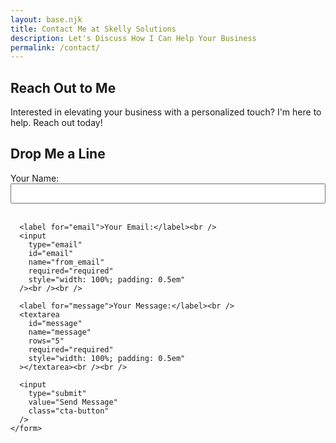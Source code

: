 ```yaml
---
layout: base.njk
title: Contact Me at Skelly Solutions
description: Let's Discuss How I Can Help Your Business
permalink: /contact/
---
```


<main>
  <!-- Contact Information Section -->
  <section id="contact">
    <h2>Reach Out to Me</h2>
    <p>
      Interested in elevating your business with a personalized touch? I'm
      here to help. Reach out today!
    </p>
  </section>

  <!-- Contact Form Section -->
  <section id="contact-form-section">
    <h2>Drop Me a Line</h2>
    <!-- Form messages will appear here -->
    <div id="form-messages"></div>
    <form
      id="contact-form"
      style="max-width: 600px; margin: 0 auto; text-align: left"
    >
      <input type="hidden" id="contact_number" name="contact_number" />
      <label for="name">Your Name:</label><br />
      <input
        type="text"
        id="name"
        name="from_name"
        required="required"
        style="width: 100%; padding: 0.5em"
      /><br /><br />

      <label for="email">Your Email:</label><br />
      <input
        type="email"
        id="email"
        name="from_email"
        required="required"
        style="width: 100%; padding: 0.5em"
      /><br /><br />

      <label for="message">Your Message:</label><br />
      <textarea
        id="message"
        name="message"
        rows="5"
        required="required"
        style="width: 100%; padding: 0.5em"
      ></textarea><br /><br />

      <input
        type="submit"
        value="Send Message"
        class="cta-button"
      />
    </form>
  </section>
</main>

<script type="text/javascript" src="https://cdn.emailjs.com/sdk/2.3.2/email.min.js"></script>
<script type="text/javascript" src="/js/script.js"></script>